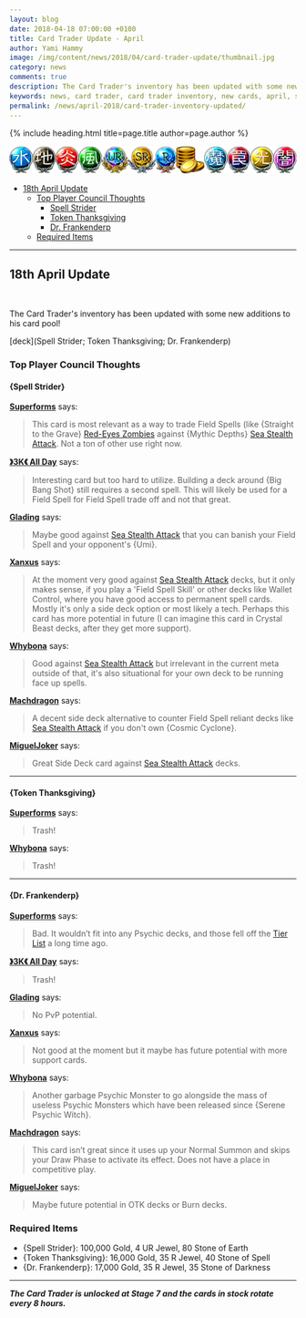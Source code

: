```yaml
---
layout: blog
date: 2018-04-18 07:00:00 +0100
title: Card Trader Update - April
author: Yami Hammy
image: /img/content/news/2018/04/card-trader-update/thumbnail.jpg
category: news
comments: true
description: The Card Trader's inventory has been updated with some new additions to his card pool. Check here for a review by the Top Player Council!
keywords: news, card trader, card trader inventory, new cards, april, super solar nutrient, confronting the c, danipon
permalink: /news/april-2018/card-trader-inventory-updated/
---
```


{% include heading.html title=page.title author=page.author %}

![banner](/img/content/global/card-trader-banner.png)

- [18th April Update](#18)
    - [Top Player Council Thoughts](#top-player-council-thoughts)
        - [Spell Strider](#18a)
        - [Token Thanksgiving](#18b)
        - [Dr. Frankenderp](#18c)
    - [Required Items](#required-items)

---

<a name="18"></a>
## 18th April Update

<br>

The Card Trader's inventory has been updated with some new additions to his card pool! 

[deck](Spell Strider; Token Thanksgiving; Dr. Frankenderp)

### Top Player Council Thoughts

<a name="18a"></a>
#### {Spell Strider}

**[Superforms](/top-player-council/superforms/)** says:

> This card is most relevant as a way to trade Field Spells (like {Straight to the Grave} [Red-Eyes Zombies](/guides/deck-types/red-eyes-zombies-guide-by-insano/) against {Mythic Depths} [Sea Stealth Attack](/tier-list/deck-types/sea-stealth-attack/). Not a ton of other use right now.

**[》3K《 All Day](/top-player-council/3KAllDay/)** says:

> Interesting card but too hard to utilize. Building a deck around {Big Bang Shot} still requires a second spell. This will likely be used for a Field Spell for Field Spell trade off and not that great.

**[Glading](/top-player-council/Glading/)** says:

> Maybe good against [Sea Stealth Attack](/tier-list/deck-types/sea-stealth-attack/) that you can banish your Field Spell and your opponent's {Umi}.

**[Xanxus](/top-player-council/Xanxus/)** says:

> At the moment very good against [Sea Stealth Attack](/tier-list/deck-types/sea-stealth-attack/) decks, but it only makes sense, if you play a 'Field Spell Skill' or other decks like Wallet Control, where you have good access to permanent spell cards. Mostly it's only a side deck option or most likely a tech. Perhaps this card has more potential in future (I can imagine this card in Crystal Beast decks, after they get more support).

**[Whybona](/top-player-council/whybona/)** says:

> Good against [Sea Stealth Attack](/tier-list/deck-types/sea-stealth-attack/) but irrelevant in the current meta outside of that, it's also situational for your own deck to be running face up spells.

**[Machdragon](/top-player-council/Machdragon/)** says:

> A decent side deck alternative to counter Field Spell reliant decks like [Sea Stealth Attack](/tier-list/deck-types/sea-stealth-attack/) if you don't own {Cosmic Cyclone}.

**[MiguelJoker](/top-player-council/migueljoker/)** says:

> Great Side Deck card against [Sea Stealth Attack](/tier-list/deck-types/sea-stealth-attack/) decks.

---

<a name="18b"></a>
#### {Token Thanksgiving}

**[Superforms](/top-player-council/superforms/)** says:

> Trash!

**[Whybona](/top-player-council/whybona/)** says:

> Trash!

---

<a name="18c"></a>
#### {Dr. Frankenderp}

**[Superforms](/top-player-council/superforms/)** says:

> Bad. It wouldn’t fit into any Psychic decks, and those fell off the [Tier List](/tier-list/) a long time ago.

**[》3K《 All Day](/top-player-council/3KAllDay/)** says:

> Trash!

**[Glading](/top-player-council/Glading/)** says:

> No PvP potential.

**[Xanxus](/top-player-council/Xanxus/)** says:

> Not good at the moment but it maybe has future potential with more support cards.

**[Whybona](/top-player-council/whybona/)** says:

> Another garbage Psychic Monster to go alongside the mass of useless Psychic Monsters which have been released since {Serene Psychic Witch}.

**[Machdragon](/top-player-council/Machdragon/)** says:

> This card isn’t great since it uses up your Normal Summon and skips your Draw Phase to activate its effect. Does not have a place in competitive play.

**[MiguelJoker](/top-player-council/migueljoker/)** says:

> Maybe future potential in OTK decks or Burn decks.

### Required Items
- {Spell Strider}: 100,000 Gold, 4 UR Jewel, 80 Stone of Earth
- {Token Thanksgiving}: 16,000 Gold, 35 R Jewel, 40 Stone of Spell
- {Dr. Frankenderp}: 17,000 Gold, 35 R Jewel, 35 Stone of Darkness

---

***The Card Trader is unlocked at Stage 7 and the cards in stock rotate every 8 hours.***